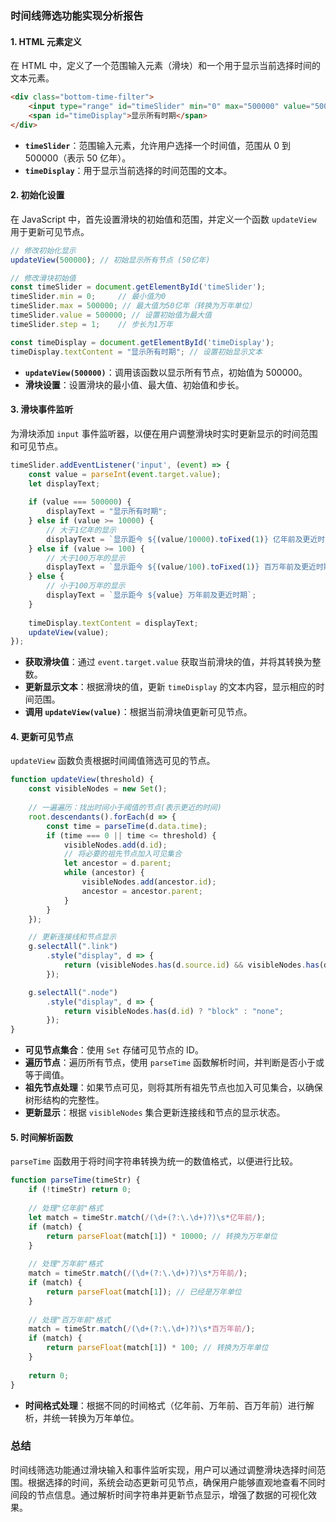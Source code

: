 ### 时间线筛选功能实现分析报告

#### 1. HTML 元素定义
在 HTML 中，定义了一个范围输入元素（滑块）和一个用于显示当前选择时间的文本元素。

```html
<div class="bottom-time-filter">
    <input type="range" id="timeSlider" min="0" max="500000" value="500000">
    <span id="timeDisplay">显示所有时期</span>
</div>
```

- **`timeSlider`**：范围输入元素，允许用户选择一个时间值，范围从 0 到 500000（表示 50 亿年）。
- **`timeDisplay`**：用于显示当前选择的时间范围的文本。

#### 2. 初始化设置
在 JavaScript 中，首先设置滑块的初始值和范围，并定义一个函数 `updateView` 用于更新可见节点。

```javascript
// 修改初始化显示
updateView(500000); // 初始显示所有节点 (50亿年)

// 修改滑块初始值
const timeSlider = document.getElementById('timeSlider');
timeSlider.min = 0;     // 最小值为0
timeSlider.max = 500000; // 最大值为50亿年（转换为万年单位）
timeSlider.value = 500000; // 设置初始值为最大值
timeSlider.step = 1;    // 步长为1万年

const timeDisplay = document.getElementById('timeDisplay');
timeDisplay.textContent = "显示所有时期"; // 设置初始显示文本
```

- **`updateView(500000)`**：调用该函数以显示所有节点，初始值为 500000。
- **滑块设置**：设置滑块的最小值、最大值、初始值和步长。

#### 3. 滑块事件监听
为滑块添加 `input` 事件监听器，以便在用户调整滑块时实时更新显示的时间范围和可见节点。

```javascript
timeSlider.addEventListener('input', (event) => {
    const value = parseInt(event.target.value);
    let displayText;
    
    if (value === 500000) {
        displayText = "显示所有时期";
    } else if (value >= 10000) {
        // 大于1亿年的显示
        displayText = `显示距今 ${(value/10000).toFixed(1)} 亿年前及更近时期`;
    } else if (value >= 100) {
        // 大于100万年的显示
        displayText = `显示距今 ${(value/100).toFixed(1)} 百万年前及更近时期`;
    } else {
        // 小于100万年的显示
        displayText = `显示距今 ${value} 万年前及更近时期`;
    }
    
    timeDisplay.textContent = displayText;
    updateView(value);
});
```

- **获取滑块值**：通过 `event.target.value` 获取当前滑块的值，并将其转换为整数。
- **更新显示文本**：根据滑块的值，更新 `timeDisplay` 的文本内容，显示相应的时间范围。
- **调用 `updateView(value)`**：根据当前滑块值更新可见节点。

#### 4. 更新可见节点
`updateView` 函数负责根据时间阈值筛选可见的节点。

```javascript
function updateView(threshold) {
    const visibleNodes = new Set();
    
    // 一遍遍历：找出时间小于阈值的节点(表示更近的时间)
    root.descendants().forEach(d => {
        const time = parseTime(d.data.time);
        if (time === 0 || time <= threshold) {
            visibleNodes.add(d.id);
            // 将必要的祖先节点加入可见集合
            let ancestor = d.parent;
            while (ancestor) {
                visibleNodes.add(ancestor.id);
                ancestor = ancestor.parent;
            }
        }
    });

    // 更新连接线和节点显示
    g.selectAll(".link")
        .style("display", d => {
            return (visibleNodes.has(d.source.id) && visibleNodes.has(d.target.id)) ? "block" : "none";
        });

    g.selectAll(".node")
        .style("display", d => {
            return visibleNodes.has(d.id) ? "block" : "none";
        });
}
```

- **可见节点集合**：使用 `Set` 存储可见节点的 ID。
- **遍历节点**：遍历所有节点，使用 `parseTime` 函数解析时间，并判断是否小于或等于阈值。
- **祖先节点处理**：如果节点可见，则将其所有祖先节点也加入可见集合，以确保树形结构的完整性。
- **更新显示**：根据 `visibleNodes` 集合更新连接线和节点的显示状态。

#### 5. 时间解析函数
`parseTime` 函数用于将时间字符串转换为统一的数值格式，以便进行比较。

```javascript
function parseTime(timeStr) {
    if (!timeStr) return 0;
    
    // 处理"亿年前"格式
    let match = timeStr.match(/(\d+(?:\.\d+)?)\s*亿年前/);
    if (match) {
        return parseFloat(match[1]) * 10000; // 转换为万年单位
    }
    
    // 处理"万年前"格式
    match = timeStr.match(/(\d+(?:\.\d+)?)\s*万年前/);
    if (match) {
        return parseFloat(match[1]); // 已经是万年单位
    }
    
    // 处理"百万年前"格式
    match = timeStr.match(/(\d+(?:\.\d+)?)\s*百万年前/);
    if (match) {
        return parseFloat(match[1]) * 100; // 转换为万年单位
    }
    
    return 0;
}
```

- **时间格式处理**：根据不同的时间格式（亿年前、万年前、百万年前）进行解析，并统一转换为万年单位。

### 总结
时间线筛选功能通过滑块输入和事件监听实现，用户可以通过调整滑块选择时间范围。根据选择的时间，系统会动态更新可见节点，确保用户能够直观地查看不同时间段的节点信息。通过解析时间字符串并更新节点显示，增强了数据的可视化效果。